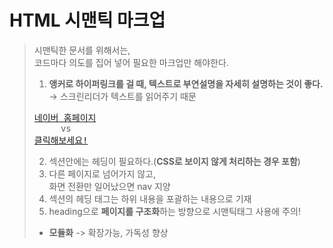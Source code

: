 # HTML 시맨틱 마크업

>시맨틱한 문서를 위해서는,   
>코드마다 의도를 집어 넣어 필요한 마크업만 해야한다.
>1. **앵커로 하이퍼링크를 걸 때, 텍스트로 부연설명을 자세히 설명하는 것이 좋다.**   
>→ 스크린리더가 텍스트를 읽어주기 때문
><pre>
><a href="www.naver.com">네이버 홈페이지</a> <!--권장-->
>      vs
><a href="www.naver.com">클릭해보세요!</a> <!--불친절-->
></pre>
>2. 섹션안에는 헤딩이 필요하다.(**CSS로 보이지 않게 처리하는 경우 포함**)
>3. 다른 페이지로 넘어가지 않고,   
>화면 전환만 일어났으면 nav 지양
>4. 섹션의 헤딩 태그는 하위 내용을 포괄하는 내용으로 기재
>5. heading으로 **페이지를 구조화**하는 방향으로 시맨틱태그 사용에 주의!
> * **모듈화** -> 확장가능, 가독성 향상

